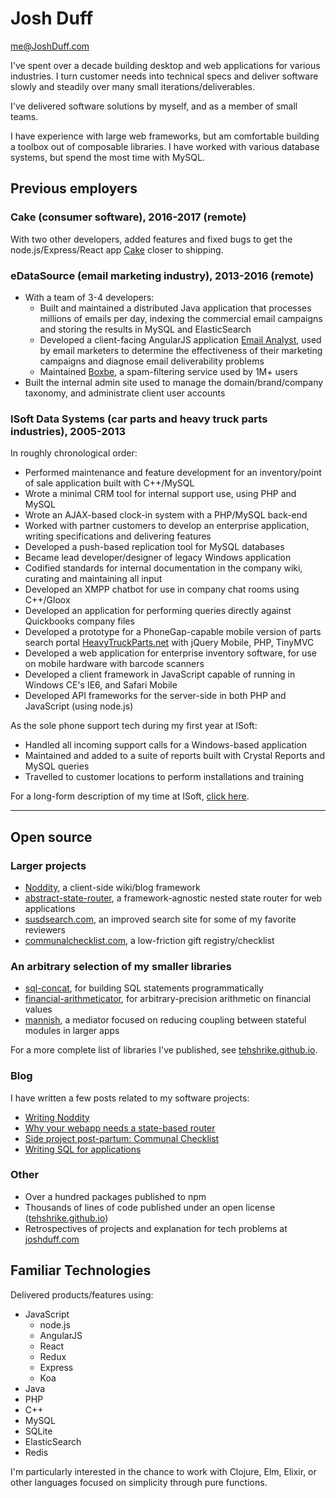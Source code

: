 Josh Duff
=====

<p class="print-top-right">
	<a href="mailto:me@JoshDuff.com">me@JoshDuff.com</a>
</p>

I've spent over a decade building desktop and web applications for various industries.  I turn customer needs into technical specs and deliver software slowly and steadily over many small iterations/deliverables.

I've delivered software solutions by myself, and as a member of small teams.

I have experience with large web frameworks, but am comfortable building a toolbox out of composable libraries.  I have worked with various database systems, but spend the most time with MySQL.

## Previous employers

### Cake (consumer software), 2016-2017 (remote)

With two other developers, added features and fixed bugs to get the node.js/Express/React app [Cake](https://cake.co/) closer to shipping.

### eDataSource (email marketing industry), 2013-2016 (remote)

* With a team of 3-4 developers:
  * Built and maintained a distributed Java application that processes millions of emails per day, indexing the commercial email campaigns and storing the results in MySQL and ElasticSearch
  * Developed a client-facing AngularJS application [Email Analyst](http://www.edatasource.com/competitive-tracker/), used by email marketers to determine the effectiveness of their marketing campaigns and diagnose email deliverability problems
  * Maintained [Boxbe](https://www.boxbe.com/), a spam-filtering service used by 1M+ users
* Built the internal admin site used to manage the domain/brand/company taxonomy, and administrate client user accounts

### ISoft Data Systems (car parts and heavy truck parts industries), 2005-2013

In roughly chronological order:

* Performed maintenance and feature development for an inventory/point of sale application built with C++/MySQL
* Wrote a minimal CRM tool for internal support use, using PHP and MySQL
* Wrote an AJAX-based clock-in system with a PHP/MySQL back-end
* Worked with partner customers to develop an enterprise application, writing specifications and delivering features
* Developed a push-based replication tool for MySQL databases
* Became lead developer/designer of legacy Windows application
* Codified standards for internal documentation in the company wiki, curating and maintaining all input
* Developed an XMPP chatbot for use in company chat rooms using C++/Gloox
* Developed an application for performing queries directly against Quickbooks company files
* Developed a prototype for a PhoneGap-capable mobile version of parts search portal [HeavyTruckParts.net](HeavyTruckParts.net) with jQuery Mobile, PHP, TinyMVC
* Developed a web application for enterprise inventory software, for use on mobile hardware with barcode scanners
* Developed a client framework in JavaScript capable of running in Windows CE's IE6, and Safari Mobile
* Developed API frameworks for the server-side in both PHP and JavaScript (using node.js)

As the sole phone support tech during my first year at ISoft:

* Handled all incoming support calls for a Windows-based application
* Maintained and added to a suite of reports built with Crystal Reports and MySQL queries
* Travelled to customer locations to perform installations and training

<div class="no-print">
	For a long-form description of my time at ISoft, <a href="//tehshrike.github.io/resume/isoft.html">click here</a>.
</div>

***

## Open source

### Larger projects

* [Noddity](https://github.com/TehShrike/noddity), a client-side wiki/blog framework
* [abstract-state-router](https://github.com/TehShrike/abstract-state-router), a framework-agnostic nested state router for web applications
* [susdsearch.com](https://github.com/TehShrike/susd-search-site), an improved search site for some of my favorite reviewers
* [communalchecklist.com](https://github.com/TehShrike/communal-checklist), a low-friction gift registry/checklist

<div class="no-print">

### An arbitrary selection of my smaller libraries

* [sql-concat](https://github.com/TehShrike/sql-concat), for building SQL statements programmatically
* [financial-arithmeticator](https://github.com/TehShrike/financial-arithmeticator), for arbitrary-precision arithmetic on financial values
* [mannish](https://github.com/TehShrike/mannish), a mediator focused on reducing coupling between stateful modules in larger apps

For a more complete list of libraries I've published, see [tehshrike.github.io](https://tehshrike.github.io/).

### Blog

I have written a few posts related to my software projects:

* [Writing Noddity](http://joshduff.com/#!/post/2014-11-22-noddity.md)
* [Why your webapp needs a state-based router](http://joshduff.com/#!/post/2015-06-why-you-need-a-state-router.md)
* [Side project post-partum: Communal Checklist](http://joshduff.com/#!/post/2015-09-communal-checklist.md)
* [Writing SQL for applications](http://joshduff.com/#!/post/2016-07-writing-sql.md)

</div>

<div class="print-only">

### Other

- Over a hundred packages published to npm
- Thousands of lines of code published under an open license ([tehshrike.github.io](https://tehshrike.github.io/))
- Retrospectives of projects and explanation for tech problems at [joshduff.com](https://joshduff.com)

</div>

## Familiar Technologies

Delivered products/features using:

* JavaScript
	* node.js
	* AngularJS
	* React
	* Redux
	* Express
	* Koa
* Java
* PHP
* C++
* MySQL
* SQLite
* ElasticSearch
* Redis

<p class="no-print">
	I'm particularly interested in the chance to work with Clojure, Elm, Elixir, or other languages focused on simplicity through pure functions.
</p>
